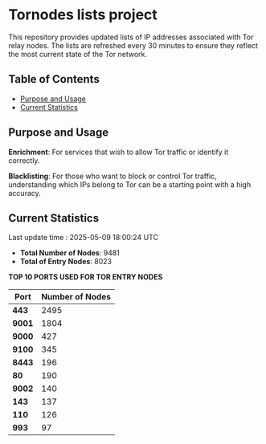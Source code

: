 # Tornodes lists project

This repository provides updated lists of IP addresses associated with Tor relay nodes. The lists are refreshed every 30 minutes to ensure they reflect the most current state of the Tor network.

## Table of Contents

- [Purpose and Usage](#purpose-and-usage)
- [Current Statistics](#current-statistics)


## Purpose and Usage

**Enrichment**: For services that wish to allow Tor traffic or identify it correctly.

**Blacklisting**: For those who want to block or control Tor traffic, understanding which IPs belong to Tor can be a starting point with a high accuracy.

## Current Statistics

Last update time : 2025-05-09 18:00:24 UTC

- **Total Number of Nodes**: 9481
- **Total of Entry Nodes**: 8023

**TOP 10 PORTS USED FOR TOR ENTRY NODES**

| **Port** | **Number of Nodes** |
|------|-----------------|
| **443**   | 2495  |
| **9001**   | 1804  |
| **9000**   | 427  |
| **9100**   | 345  |
| **8443**   | 196  |
| **80**   | 190  |
| **9002**   | 140  |
| **143**   | 137  |
| **110**   | 126  |
| **993**   | 97  |

